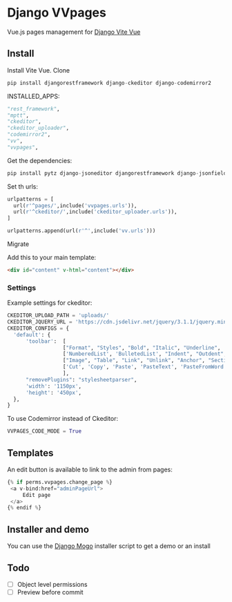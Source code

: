 # Django VVpages

Vue.js pages management for [Django Vite Vue](https://github.com/synw/django-vitevue)

## Install

Install Vite Vue. Clone

  ```python
pip install djangorestframework django-ckeditor django-codemirror2
  ```
 
INSTALLED_APPS:

  ```python
"rest_framework",
"mptt",
"ckeditor",
"ckeditor_uploader",
"codemirror2",
"vv",
"vvpages",
  ```

Get the dependencies:

  ```python
pip install pytz django-jsoneditor djangorestframework django-jsonfield django-mptt django-ckeditor django-codemirror2
  ```

Set th urls:

  ```python
urlpatterns = [
	url(r'^pages/',include('vvpages.urls')),
	url(r'^ckeditor/',include('ckeditor_uploader.urls')),
]

urlpatterns.append(url(r'^',include('vv.urls')))
  ```
  
Migrate

Add this to your main template:

  ```html
<div id="content" v-html="content"></div>
  ```

### Settings

Example settings for ckeditor:

  ```python
CKEDITOR_UPLOAD_PATH = 'uploads/'
CKEDITOR_JQUERY_URL = 'https://cdn.jsdelivr.net/jquery/3.1.1/jquery.min.js'
CKEDITOR_CONFIGS = {
    'default': {
        'toolbar':  [
                    ["Format", "Styles", "Bold", "Italic", "Underline", '-', 'RemoveFormat'],
                    ['NumberedList', 'BulletedList', "Indent", "Outdent", 'JustifyLeft', 'JustifyCenter','JustifyRight', 'JustifyBlock'],
                    ["Image", "Table", "Link", "Unlink", "Anchor", "SectionLink", "Subscript", "Superscript"], ['Undo', 'Redo'],
                    ['Cut', 'Copy', 'Paste', 'PasteText', 'PasteFromWord'],["Source", "Maximize"],
                    ],
        "removePlugins": "stylesheetparser",
        'width': '1150px',
        'height': '450px',
    },
}
  ```

To use Codemirror instead of Ckeditor:

  ```python
VVPAGES_CODE_MODE = True
  ```
 
 ## Templates
 
 An edit button is available to link to the admin from pages:
 
   ```python
{% if perms.vvpages.change_page %}
	<a v-bind:href="adminPageUrl">
		Edit page
	</a>
{% endif %}
  ```
 
 ## Installer and demo

You can use the [Django Mogo](https://github.com/synw/django-mogo) installer script to get a demo or an install

 ## Todo
 
 - [ ] Object level permissions
 - [ ] Preview before commit
